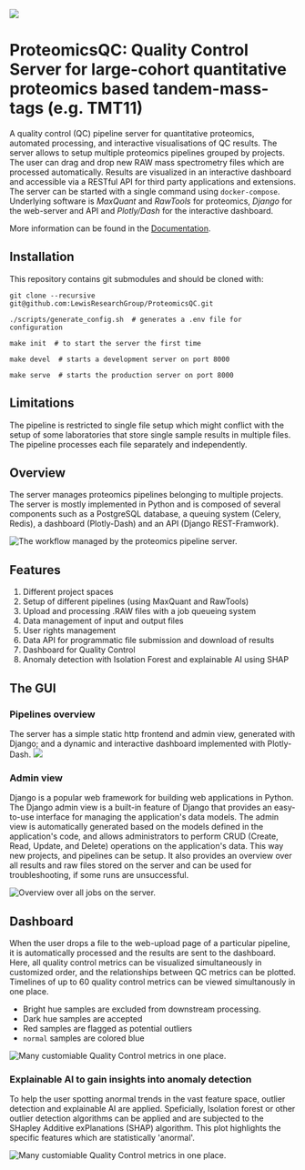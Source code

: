 ![](docs/img/ProteomicsQC.jpg)

# **ProteomicsQC**: Quality Control Server for large-cohort quantitative proteomics based tandem-mass-tags (e.g. TMT11)

A quality control (QC) pipeline server for quantitative proteomics, automated processing, and interactive visualisations of QC results.
The server allows to setup multiple proteomics pipelines grouped by projects. 
The user can drag and drop new RAW mass spectrometry files which are processed automatically. 
Results are visualized in an interactive dashboard and accessible via a RESTful API for third party applications and extensions.
The server can be started with a single command using `docker-compose`.
Underlying software is _MaxQuant_ and _RawTools_ for proteomics, _Django_ for the web-server and API and _Plotly/Dash_ for the interactive dashboard.

More information can be found in the [Documentation](https://LewisResearchGroup.github.io/ProteomicsQC/).


## Installation

This repository contains git submodules and should be cloned with:

    git clone --recursive git@github.com:LewisResearchGroup/ProteomicsQC.git

    ./scripts/generate_config.sh  # generates a .env file for configuration

    make init  # to start the server the first time

    make devel  # starts a development server on port 8000
    
    make serve  # starts the production server on port 8000


## Limitations
The pipeline is restricted to single file setup which might conflict with the setup of some laboratories that store single sample results in multiple files. The pipeline processes each file separately and independently.


## Overview

The server manages proteomics pipelines belonging to multiple projects. The server is mostly implemented in Python and is composed of several components such as a PostgreSQL database, a queuing system (Celery, Redis), a dashboard (Plotly-Dash) and an API (Django REST-Framwork).

![](./docs/img/workflow.png 'The workflow managed by the proteomics pipeline server.')


## Features

1. Different project spaces    
2. Setup of different pipelines (using MaxQuant and RawTools)
3. Upload and processing .RAW files with a job queueing system
4. Data management of input and output files
5. User rights management
6. Data API for programmatic file submission and download of results
7. Dashboard for Quality Control
8. Anomaly detection with Isolation Forest and explainable AI using SHAP


## The GUI

### Pipelines overview
The server has a simple static http frontend and admin view, generated with Django; and a dynamic and interactive dashboard implemented with Plotly-Dash.
![](./docs/img/Pipelines.png)

### Admin view

Django is a popular web framework for building web applications in Python. The Django admin view is a built-in feature of Django that provides an easy-to-use interface for managing the application's data models. The admin view is automatically generated based on the models defined in the application's code, and allows administrators to perform CRUD (Create, Read, Update, and Delete) operations on the application's data. This way new projects, and pipelines can be setup. It also provides an overview over all results and raw files stored on the server and can be used for troubleshooting, if some runs are unsuccessful.

![](./docs/img/example-admin-view.png 'Overview over all jobs on the server.')


## Dashboard

When the user drops a file to the web-upload page of a particular pipeline, it is automatically processed and the results are sent to the dashboard.
Here, all quality control metrics can be visualized simultaneously in customized order, and the relationships between QC metrics can be plotted.
Timelines of up to 60 quality control metrics can be viewed simultanously in one place. 

- Bright hue samples are excluded from downstream processing. 
- Dark hue samples are accepted
- Red samples are flagged as potential outliers
- `normal` samples are colored blue

![](./docs/img/QC-barplot-small.jpg 'Many customiable Quality Control metrics in one place.')

### Explainable AI to gain insights into anomaly detection
To help the user spotting anormal trends in the vast feature space, outlier detection and explainable AI are applied. 
Speficially, Isolation forest or other outlier detection algorithms can be applied and are subjected to the SHapley Additive exPlanations (SHAP) algorithm.
This plot highlights the specific features which are statistically 'anormal'.

![](./docs/img/example-anomaly-scores.png 'Many customiable Quality Control metrics in one place.')

